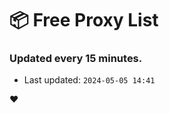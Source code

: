 # :package: Free Proxy List
### Updated every 15 minutes.

- Last updated: `2024-05-05 14:41`

:heart:
